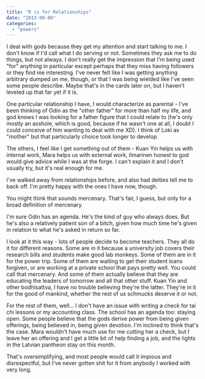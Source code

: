 ```yaml
---
title: "R is for Relationships"
date: "2013-09-06"
categories: 
  - "powers"
---
```


I deal with gods because they get my attention and start talking to me. I don't know if I'd call what I do serving or not. Sometimes they ask me to do things, but not always. I don't really get the impression that I'm being used "for" anything in particular except perhaps that they miss having followers or they find me interesting. I've never felt like I was getting anything arbitrary dumped on me, though, or that I was being wielded like I've seen some people describe. Maybe that's in the cards later on, but I haven't leveled up that far yet if it is.

One particular relationship I have, I would characterize as parental - I've been thinking of Odin as the "other father" for more than half my life, and god knows I was looking for a father figure that I could relate to (he's only mostly an asshole, which is good, because if he wasn't one at all, I doubt I could conceive of him wanting to deal with me XD). I think of Loki as "mother" but that particularly choice took longer to develop.

The others, I feel like I get something out of them - Kuan Yin helps us with internal work, Mara helps us with external work, Ilmarinen honest to god would give advice while I was at the forge. I can't explain it and I don't usually try, but it's real enough for me.

I've walked away from relationships before, and also had deities tell me to back off. I'm pretty happy with the ones I have now, though.

You might think that sounds mercenary. That's fair, I guess, but only for a broad definition of mercenary.

I'm sure Odin has an agenda. He's the kind of guy who always does. But he's also a relatively patient son of a bitch, given how much time he's given in relation to what he's asked in return so far.

I look at it this way - lots of people decide to become teachers. They all do it for different reasons. Some are in it because a university job covers their research bills and students make good lab monkeys. Some of them are in it for the power trip. Some of them are waiting to get their student loans forgiven, or are working at a private school that pays pretty well. You could call that mercenary. And some of them actually believe that they are educating the leaders of tomorrow and all that other stuff. Kuan Yin and other bodhisattva, I have no trouble believing they're the latter. They're in it for the good of mankind, whether the rest of us schmucks deserve it or not.

For the rest of them, well... I don't have an issue with writing a check for tai chi lessons or my accounting class. The school has an agenda too: staying open. Some people believe that the gods derive power from being given offerings, being believed in, being given devotion. I'm inclined to think that's the case. Mara wouldn't have much use for me cutting her a check, but I leave her an offering and I get a little bit of help finding a job, and the lights in the Latvian pantheon stay on this month.

That's oversimplifying, and most people would call it impious and disrespectful, but I've never gotten shit for it from anybody I worked with very long.
